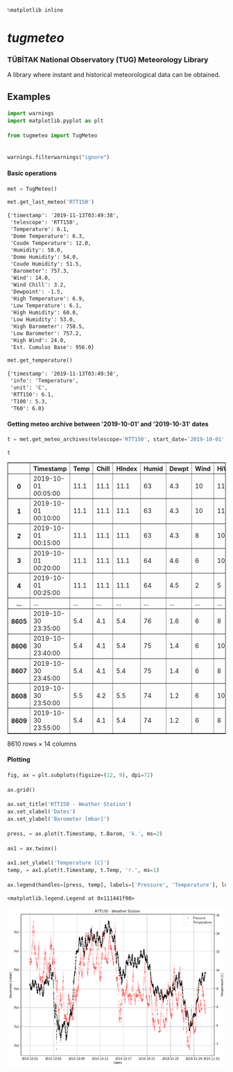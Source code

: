 ```python
%matplotlib inline
```

# ***tugmeteo***

### TÜBİTAK National Observatory (TUG) Meteorology Library

A library where instant and historical meteorological data can be obtained.

## Examples


```python
import warnings
import matplotlib.pyplot as plt

from tugmeteo import TugMeteo


warnings.filterwarnings("ignore")
```

#### Basic operations


```python
met = TugMeteo()
```


```python
met.get_last_meteo('RTT150')
```




    {'timestamp': '2019-11-13T03:49:38',
     'telescope': 'RTT150',
     'Temperature': 6.1,
     'Dome Temperature': 6.3,
     'Coude Temperature': 12.0,
     'Humidity': 58.0,
     'Dome Humidity': 54.0,
     'Coude Humidity': 51.5,
     'Barometer': 757.3,
     'Wind': 14.0,
     'Wind Chill': 3.2,
     'Dewpoint': -1.5,
     'High Temperature': 6.9,
     'Low Temperature': 6.1,
     'High Humidity': 60.0,
     'Low Humidity': 53.0,
     'High Barometer': 758.5,
     'Low Barometer': 757.2,
     'High Wind': 24.0,
     'Est. Cumulus Base': 956.0}




```python
met.get_temperature()
```




    {'timestamp': '2019-11-13T03:49:38',
     'info': 'Temperature',
     'unit': 'C',
     'RTT150': 6.1,
     'T100': 5.3,
     'T60': 6.0}



#### Getting meteo archive between '2019-10-01' and '2019-10-31' dates


```python
t = met.get_meteo_archives(telescope='RTT150', start_date='2019-10-01', end_date='2019-10-31')
```


```python
t
```




<div>
<table border="1" class="dataframe">
  <thead>
    <tr style="text-align: right;">
      <th></th>
      <th>Timestamp</th>
      <th>Temp</th>
      <th>Chill</th>
      <th>HIndex</th>
      <th>Humid</th>
      <th>Dewpt</th>
      <th>Wind</th>
      <th>HiWind</th>
      <th>WindDir</th>
      <th>Rain</th>
      <th>Barom</th>
      <th>Solar</th>
      <th>ET</th>
      <th>UV</th>
    </tr>
  </thead>
  <tbody>
    <tr>
      <th>0</th>
      <td>2019-10-01 00:05:00</td>
      <td>11.1</td>
      <td>11.1</td>
      <td>11.1</td>
      <td>63</td>
      <td>4.3</td>
      <td>10</td>
      <td>11</td>
      <td>45</td>
      <td>0.0</td>
      <td>756.318</td>
      <td>0</td>
      <td>0.0</td>
      <td>0</td>
    </tr>
    <tr>
      <th>1</th>
      <td>2019-10-01 00:10:00</td>
      <td>11.1</td>
      <td>11.1</td>
      <td>11.1</td>
      <td>63</td>
      <td>4.3</td>
      <td>10</td>
      <td>11</td>
      <td>45</td>
      <td>0.0</td>
      <td>756.352</td>
      <td>0</td>
      <td>0.0</td>
      <td>0</td>
    </tr>
    <tr>
      <th>2</th>
      <td>2019-10-01 00:15:00</td>
      <td>11.1</td>
      <td>11.1</td>
      <td>11.1</td>
      <td>63</td>
      <td>4.3</td>
      <td>8</td>
      <td>10</td>
      <td>67</td>
      <td>0.0</td>
      <td>756.352</td>
      <td>0</td>
      <td>0.0</td>
      <td>0</td>
    </tr>
    <tr>
      <th>3</th>
      <td>2019-10-01 00:20:00</td>
      <td>11.1</td>
      <td>11.1</td>
      <td>11.1</td>
      <td>64</td>
      <td>4.6</td>
      <td>6</td>
      <td>10</td>
      <td>67</td>
      <td>0.0</td>
      <td>756.318</td>
      <td>0</td>
      <td>0.0</td>
      <td>0</td>
    </tr>
    <tr>
      <th>4</th>
      <td>2019-10-01 00:25:00</td>
      <td>11.1</td>
      <td>11.1</td>
      <td>11.1</td>
      <td>64</td>
      <td>4.5</td>
      <td>2</td>
      <td>5</td>
      <td>67</td>
      <td>0.0</td>
      <td>756.386</td>
      <td>0</td>
      <td>0.0</td>
      <td>0</td>
    </tr>
    <tr>
      <th>...</th>
      <td>...</td>
      <td>...</td>
      <td>...</td>
      <td>...</td>
      <td>...</td>
      <td>...</td>
      <td>...</td>
      <td>...</td>
      <td>...</td>
      <td>...</td>
      <td>...</td>
      <td>...</td>
      <td>...</td>
      <td>...</td>
    </tr>
    <tr>
      <th>8605</th>
      <td>2019-10-30 23:35:00</td>
      <td>5.4</td>
      <td>4.1</td>
      <td>5.4</td>
      <td>76</td>
      <td>1.6</td>
      <td>6</td>
      <td>8</td>
      <td>112</td>
      <td>0.0</td>
      <td>757.707</td>
      <td>0</td>
      <td>0.0</td>
      <td>0</td>
    </tr>
    <tr>
      <th>8606</th>
      <td>2019-10-30 23:40:00</td>
      <td>5.4</td>
      <td>4.1</td>
      <td>5.4</td>
      <td>75</td>
      <td>1.4</td>
      <td>6</td>
      <td>10</td>
      <td>90</td>
      <td>0.0</td>
      <td>757.639</td>
      <td>0</td>
      <td>0.0</td>
      <td>0</td>
    </tr>
    <tr>
      <th>8607</th>
      <td>2019-10-30 23:45:00</td>
      <td>5.4</td>
      <td>4.1</td>
      <td>5.4</td>
      <td>75</td>
      <td>1.4</td>
      <td>6</td>
      <td>8</td>
      <td>112</td>
      <td>0.0</td>
      <td>757.639</td>
      <td>0</td>
      <td>0.0</td>
      <td>0</td>
    </tr>
    <tr>
      <th>8608</th>
      <td>2019-10-30 23:50:00</td>
      <td>5.5</td>
      <td>4.2</td>
      <td>5.5</td>
      <td>74</td>
      <td>1.2</td>
      <td>6</td>
      <td>10</td>
      <td>112</td>
      <td>0.0</td>
      <td>757.639</td>
      <td>0</td>
      <td>0.0</td>
      <td>0</td>
    </tr>
    <tr>
      <th>8609</th>
      <td>2019-10-30 23:55:00</td>
      <td>5.4</td>
      <td>4.1</td>
      <td>5.4</td>
      <td>74</td>
      <td>1.2</td>
      <td>6</td>
      <td>8</td>
      <td>90</td>
      <td>0.0</td>
      <td>757.639</td>
      <td>0</td>
      <td>0.0</td>
      <td>0</td>
    </tr>
  </tbody>
</table>
<p>8610 rows × 14 columns</p>
</div>



#### Plotting


```python
fig, ax = plt.subplots(figsize=(12, 9), dpi=72)

ax.grid()

ax.set_title('RTT150 - Weather Station')
ax.set_xlabel('Dates')
ax.set_ylabel('Barometer [mbar]')

press, = ax.plot(t.Timestamp, t.Barom, 'k.', ms=2)

ax1 = ax.twinx()

ax1.set_ylabel('Temperature [C]')
temp, = ax1.plot(t.Timestamp, t.Temp, 'r.', ms=1)

ax.legend(handles=[press, temp], labels=['Pressure', 'Temperature'], loc='upper right')
```




    <matplotlib.legend.Legend at 0x111441f90>




![png](docs/output_12_1.png)



```python

```
